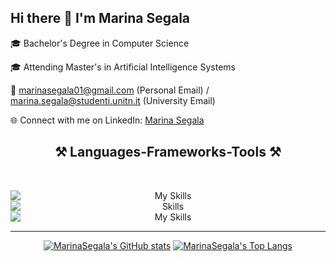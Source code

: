 ## Hi there 👋 I'm Marina Segala

<!--
**marinasegala/MarinaSegala** is a ✨ _special_ ✨ repository because its `README.md` (this file) appears on your GitHub profile.
-->

 
🎓 Bachelor's Degree in Computer Science  

🎓 Attending Master's in Artificial Intelligence Systems 

📧 marinasegala01@gmail.com (Personal Email) /
marina.segala@studenti.unitn.it (University Email)

🌐 Connect with me on LinkedIn: [Marina Segala](https://www.linkedin.com/in/marinasegala-487511270)

<!--
🌱 Believer in constant growth and self-improvement.

🚀 Passionate and keen problem solver
-->
 </div>

<h2 align="center">⚒️ Languages-Frameworks-Tools ⚒️</h2>
<br/>

<p align="center">
  <img src="https://skillicons.dev/icons?i=vscode,github,git,linux,aws,azure,bash,python,tensorflow&theme=dark&perline=15" alt="My Skills" style="display: block; margin: 0 auto;">
  <img src="https://skills-icons.vercel.app/api/icons?i=keras" alt="Skills" style="display: block; margin: 0 auto;">
  <img src="https://skillicons.dev/icons?i=pytorch,opencv,cpp,postgresql&theme=dark&perline=15" alt="My Skills" style="display: block; margin: 0 auto;">
</p>

<hr/>
<div align="center">

<!-- [![MarinaSegala's GitHub Streak](https://streak-stats.demolab.com?user=marinasegala&theme=dark)](https://git.io/streak-stats) -->
[![MarinaSegala's GitHub stats](https://github-readme-stats.vercel.app/api?username=marinasegala&count_private=true&show_icons=true&theme=react&rank_icon=github&border_radious=10)](https://github.com/anuraghazra/github-readme-stats)
[![MarinaSegala's Top Langs](https://github-readme-stats.vercel.app/api/top-langs/?username=marinasegala&hide=HTML&langs_count=8&layout=compact&theme=react&border_radius=10&size_weight=0.5&count_weight=0.5&exclude_repo=github-readme-stats)](https://github.com/marinasegala)

</div>

<!--
Here are some ideas to get you started:

- 🔭 I’m currently working on ...
- 🌱 I’m currently learning ...
- 👯 I’m looking to collaborate on ...
- 🤔 I’m looking for help with ...
- 💬 Ask me about ...
- 📫 How to reach me: ...
- 😄 Pronouns: ...
- ⚡ Fun fact: ...
-->

